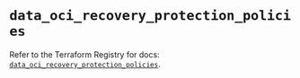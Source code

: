 # `data_oci_recovery_protection_policies`

Refer to the Terraform Registry for docs: [`data_oci_recovery_protection_policies`](https://registry.terraform.io/providers/hashicorp/oci/7.19.0/docs/data-sources/recovery_protection_policies).
